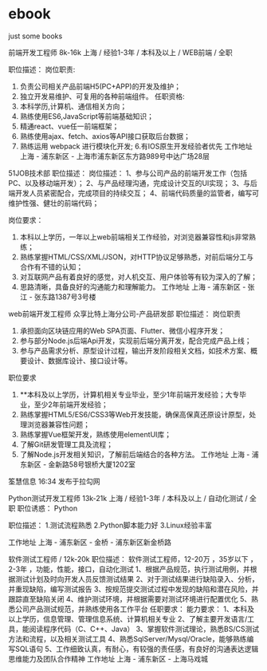 # ebook
just some books

前端开发工程师 8k-16k 
上海 / 经验1-3年 / 本科及以上 / WEB前端 / 全职

职位描述：
岗位职责:
1. 负责公司相关产品前端H5(PC+APP)的开发及维护；
2. 独立开发易维护、可复用的各种前端组件。
任职资格:
1. 本科学历,计算机、通信相关方向；
2. 熟练使用ES6,JavaScript等前端基础知识；
3. 精通react、vue任一前端框架；
4. 熟练使用ajax、fetch、axios等API接口获取后台数据；
5. 熟练运用 webpack 进行模块化开发;
6.有IOS原生开发经验者优先
工作地址
上海 - 浦东新区 - 上海市浦东新区东方路989号中达广场28层






51JOB技术部
职位描述：
岗位描述：
1、参与公司产品的前端开发工作（包括PC、以及移动端开发）；
2、与产品经理沟通，完成设计交互的UI实现；
3、与后端开发人员紧密配合，完成项目的持续交互；
4、前端代码质量的监管者，编写可维护性强、健壮的前端代码；

岗位要求：
1. 本科以上学历，一年以上web前端相关工作经验，对浏览器兼容性和js非常熟练；
2. 熟练掌握HTML/CSS/XML/JSON，对HTTP协议足够熟悉，对前后端分工与合作有不错的认知；
3. 对互联网产品有着良好的感觉，对人机交互、用户体验等有较为深入的了解；
4. 思路清晰，具备良好的沟通能力和理解能力。
工作地址
上海 - 浦东新区 - 张江 - 张东路1387号3号楼



web前端开发工程师
众享比特上海分公司-产品研发部
职位描述：
岗位职责

1. 承担面向区块链应用的Web SPA页面、Flutter、微信小程序开发；
2. 参与部分Node.js后端Api开发，实现前后端分离开发，配合完成产品上线；
3. 参与产品需求分析、原型设计过程，输出开发阶段相关文档，如技术方案、概要设计、数据库设计、接口设计等。

职位要求

1. **本科及以上学历，计算机相关专业毕业，至少1年前端开发经验；大专毕业，至少2年前端开发经验；
2. 熟练掌握HTML5/ES6/CSS3等Web开发技能，确保高保真还原设计原型，处理浏览器兼容性问题；
3. 熟练掌握Vue框架开发，熟练使用elementUI库；
4. 了解Git研发管理工具及流程；
5. 了解Node.js开发相关知识，了解前后端结合的各种方法。
工作地址
上海 - 浦东新区 - 金新路58号银桥大厦1202室


筌慧信息 16:34  发布于拉勾网

Python测试开发工程师 13k-21k 
上海 / 经验1-3年 / 本科及以上 / 自动化测试 / 全职
职位诱惑：
Python

职位描述：
1.测试流程熟悉
2.Python脚本能力好
3.Linux经验丰富

工作地址
上海 - 浦东新区 - 金桥 - 浦东新区新金桥路


软件测试工程师 / 12k-20k
职位描述：
软件测试工程师，12-20万 ，35岁以下 ， 2-3年 ，功能，性能，接口，自动化测试 1、根据产品规范，执行测试用例，并根据测试计划及时向开发人员反馈测试结果
2、对于测试结果进行缺陷录入、分析，并重现缺陷，编写测试报告
3、按规范提交测试过程中发现的缺陷和潜在风险，并跟踪直至缺陷关闭
4、维护测试环境，并根据需要对测试环境进行配置优化
5、熟悉公司产品测试规范，并熟练使用各工作平台
任职要求：
能力要求：
1、本科及以上学历，信息管理、管理信息系统、计算机相关专业
2、了解主要开发语言/工具，能阅读程序代码（C、C++、Java）
3、掌握软件测试理论，熟悉BS/CS测试方法和流程，以及相关测试工具
4、熟悉SqlServer/Mysql/Oracle，能够熟练编写SQL语句
5、工作细致认真，有耐心，有较强的责任感，有良好的沟通表达逻辑思维能力及团队合作精神
工作地址
上海 - 浦东新区 - 上海马戏城

